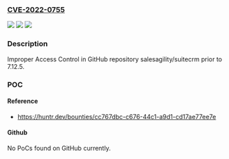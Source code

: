 ### [CVE-2022-0755](https://cve.mitre.org/cgi-bin/cvename.cgi?name=CVE-2022-0755)
![](https://img.shields.io/static/v1?label=Product&message=salesagility%2Fsuitecrm&color=blue)
![](https://img.shields.io/static/v1?label=Version&message=n%2Fa&color=blue)
![](https://img.shields.io/static/v1?label=Vulnerability&message=CWE-284%20Improper%20Access%20Control&color=brighgreen)

### Description

Improper Access Control in GitHub repository salesagility/suitecrm prior to 7.12.5.

### POC

#### Reference
- https://huntr.dev/bounties/cc767dbc-c676-44c1-a9d1-cd17ae77ee7e

#### Github
No PoCs found on GitHub currently.

